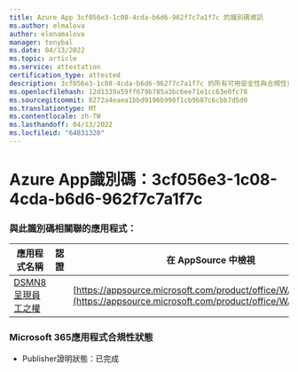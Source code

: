 ```yaml
---
title: Azure App 3cf056e3-1c08-4cda-b6d6-962f7c7a1f7c 的識別碼資訊
ms.author: elmalova
author: elenamalova
manager: tonybal
ms.date: 04/13/2022
ms.topic: article
ms.service: attestation
certification_type: attested
description: 3cf056e3-1c08-4cda-b6d6-962f7c7a1f7c 的所有可用安全性與合規性資訊。
ms.openlocfilehash: 12d1339a59ff679b785a3bc6ee71e1cc63e0fc78
ms.sourcegitcommit: 8272a4eaea1bbd9196b998f1cb9b87c6cbb7d5d0
ms.translationtype: MT
ms.contentlocale: zh-TW
ms.lasthandoff: 04/13/2022
ms.locfileid: "64831320"
---
```

# <a name="azure-app-id-3cf056e3-1c08-4cda-b6d6-962f7c7a1f7c"></a>Azure App識別碼：3cf056e3-1c08-4cda-b6d6-962f7c7a1f7c


### <a name="apps-associated-with-this-id"></a>與此識別碼相關聯的應用程式：
| **應用程式名稱** | **認證** | **在 AppSource 中檢視** |
|--------------|---------------|-----------------------|
| [DSMN8 呈現員工之權](../forward/WA200003677.md) |  | [https://appsource.microsoft.com/product/office/WA200003677](https://appsource.microsoft.com/product/office/WA200003677) |

### <a name="microsoft-365-app-compliance-status"></a>Microsoft 365應用程式合規性狀態
- Publisher證明狀態：已完成
